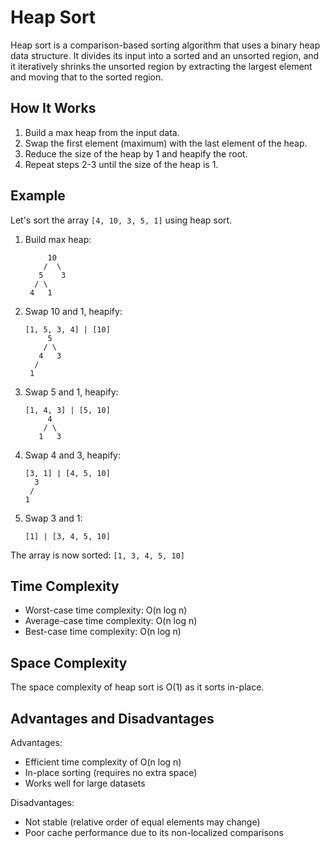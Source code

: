 # Heap Sort

Heap sort is a comparison-based sorting algorithm that uses a binary heap data structure. It divides its input into a sorted and an unsorted region, and it iteratively shrinks the unsorted region by extracting the largest element and moving that to the sorted region.

## How It Works

1. Build a max heap from the input data.
2. Swap the first element (maximum) with the last element of the heap.
3. Reduce the size of the heap by 1 and heapify the root.
4. Repeat steps 2-3 until the size of the heap is 1.

## Example

Let's sort the array `[4, 10, 3, 5, 1]` using heap sort.

1. Build max heap:
   ```
        10
       /  \
      5    3
     / \
    4   1
   ```

2. Swap 10 and 1, heapify:
   ```
   [1, 5, 3, 4] | [10]
        5
       / \
      4   3
     /
    1
   ```

3. Swap 5 and 1, heapify:
   ```
   [1, 4, 3] | [5, 10]
        4
       / \
      1   3
   ```

4. Swap 4 and 3, heapify:
   ```
   [3, 1] | [4, 5, 10]
     3
    /
   1
   ```

5. Swap 3 and 1:
   ```
   [1] | [3, 4, 5, 10]
   ```

The array is now sorted: `[1, 3, 4, 5, 10]`

## Time Complexity

- Worst-case time complexity: O(n log n)
- Average-case time complexity: O(n log n)
- Best-case time complexity: O(n log n)

## Space Complexity

The space complexity of heap sort is O(1) as it sorts in-place.

## Advantages and Disadvantages

Advantages:
- Efficient time complexity of O(n log n)
- In-place sorting (requires no extra space)
- Works well for large datasets

Disadvantages:
- Not stable (relative order of equal elements may change)
- Poor cache performance due to its non-localized comparisons

